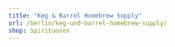 ```yaml
---
title: "Keg & Barrel Homebrew Supply"
url: /berlin/keg-und-barrel-homebrew-supply/
shop: Spirituosen
---
```

